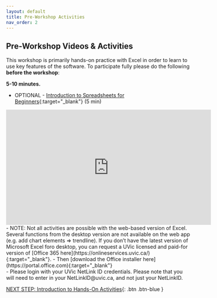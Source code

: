 ```yaml
---
layout: default
title: Pre-Workshop Activities
nav_order: 2
---
```

## Pre-Workshop Videos & Activities
This workshop is primarily hands-on practice with Excel in order to learn to use key features of the software. To participate fully please do the following **before the workshop**:

**5-10 minutes.**<br>
- OPTIONAL - [Introduction to Spreadsheets for Beginners](https://www.youtube.com/watch?v=rJbf-2XXsuY){:target="_blank"} (5 min)<br>
<iframe width="560" height="315" src="https://www.youtube.com/embed/rJbf-2XXsuY" title="YouTube video player" frameborder="0" allow="accelerometer; autoplay; clipboard-write; encrypted-media; gyroscope; picture-in-picture" allowfullscreen></iframe>
- NOTE: Not all activities are possible with the web-based version of Excel. Several functions from the desktop version are not available on the web app (e.g. add chart elements => trendline). If you don’t have the latest version of Microsoft Excel foro desktop, you can request a UVic licensed and paid-for version of [Office 365 here](https://onlineservices.uvic.ca/){:target="_blank"}.  
-  Then [download the Office installer here](https://portal.office.com){:target="_blank"}<br>
-  Please login with your UVic NetLink ID credentials. Please note that you will need to enter in your NetLinkID@uvic.ca, and not just your NetLinkID.

[NEXT STEP: Introduction to Hands-On Activities](activities-intro.html){: .btn .btn-blue }
